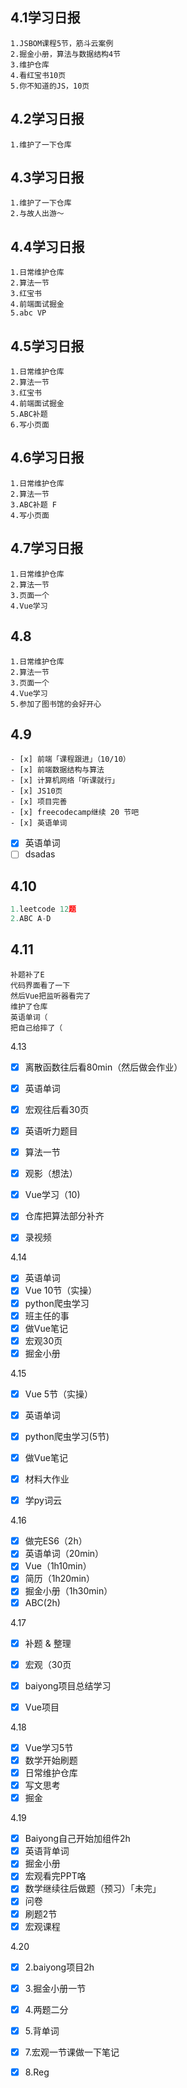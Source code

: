 ## 4.1学习日报
```
1.JSBOM课程5节，筋斗云案例
2.掘金小册，算法与数据结构4节
3.维护仓库
4.看红宝书10页
5.你不知道的JS，10页
```

## 4.2学习日报
```
1.维护了一下仓库
```

## 4.3学习日报
```
1.维护了一下仓库
2.与故人出游～
```

## 4.4学习日报
```
1.日常维护仓库
2.算法一节
3.红宝书
4.前端面试掘金
5.abc VP
```

## 4.5学习日报
```
1.日常维护仓库
2.算法一节
3.红宝书
4.前端面试掘金
5.ABC补题
6.写小页面
```

## 4.6学习日报
```
1.日常维护仓库
2.算法一节
3.ABC补题 F
4.写小页面
```

## 4.7学习日报
```
1.日常维护仓库
2.算法一节
3.页面一个
4.Vue学习
```

## 4.8
```
1.日常维护仓库
2.算法一节
3.页面一个
4.Vue学习
5.参加了图书馆的会好开心
```

## 4.9
```
- [x] 前端「课程跟进」（10/10）
- [x] 前端数据结构与算法
- [x] 计算机网络「听课就行」
- [x] JS10页
- [x] 项目完善
- [x] freecodecamp继续 20 节吧
- [x] 英语单词
```

- [x] 英语单词
- [ ] dsadas

## 4.10
```js
1.leetcode 12题
2.ABC A-D
```

## 4.11
```
补题补了E
代码界面看了一下
然后Vue把监听器看完了
维护了仓库
英语单词（
把自己给摔了（
```

4.13

- [x] 离散函数往后看80min（然后做会作业）
- [x] 英语单词
- [x] 宏观往后看30页
- [x] 英语听力题目
- [x] 算法一节
- [x] 观影（想法）
- [x] Vue学习（10)
- [x] 仓库把算法部分补齐
- [x] 录视频


4.14
- [x] 英语单词
- [x] Vue 10节（实操）
- [x] python爬虫学习
- [x] 班主任的事
- [x] 做Vue笔记
- [x] 宏观30页
- [x] 掘金小册

4.15
- [x] Vue 5节（实操）
- [x] 英语单词
- [x] python爬虫学习(5节)
- [x] 做Vue笔记
- [x] 材料大作业
- [x] 学py词云


4.16
- [x] 做完ES6（2h）
- [x] 英语单词（20min）
- [x] Vue（1h10min）
- [x] 简历（1h20min）
- [x] 掘金小册（1h30min）
- [x] ABC(2h)

4.17

- [x] 补题 & 整理
- [x] 宏观（30页
- [x] baiyong项目总结学习
- [x] Vue项目



4.18
- [x] Vue学习5节
- [x] 数学开始刷题
- [x] 日常维护仓库
- [x] 写文思考
- [x] 掘金

4.19

- [x] Baiyong自己开始加组件2h
- [x] 英语背单词
- [x] 掘金小册
- [x] 宏观看完PPT咯
- [x] 数学继续往后做题（预习）「未完」
- [x] 问卷
- [x] 刷题2节
- [x] 宏观课程

4.20
- [x] 2.baiyong项目2h
- [x] 3.掘金小册一节
- [x] 4.两题二分
- [x] 5.背单词
- [x] 7.宏观一节课做一下笔记
- [x] 8.Reg

